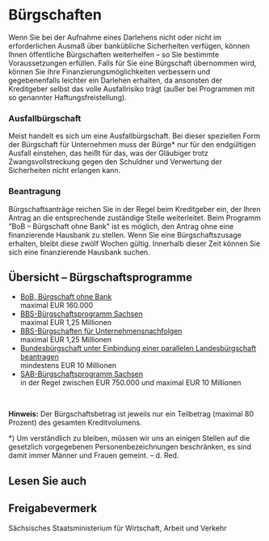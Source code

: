 # Bürgschaften

Wenn Sie bei der Aufnahme eines Darlehens nicht oder nicht im erforderlichen Ausmaß über bankübliche Sicherheiten verfügen, können Ihnen öffentliche Bürgschaften weiterhelfen – so Sie bestimmte Voraussetzungen erfüllen. Falls für Sie eine Bürgschaft übernommen wird, können Sie Ihre Finanzierungsmöglichkeiten verbessern und gegebenenfalls leichter ein Darlehen erhalten, da ansonsten der Kreditgeber selbst das volle Ausfallrisiko trägt (außer bei Programmen mit so genannter Haftungsfreistellung).

### Ausfallbürgschaft

Meist handelt es sich um eine Ausfallbürgschaft. Bei dieser speziellen Form der Bürgschaft für Unternehmen muss der Bürge\* nur für den endgültigen Ausfall einstehen, das heißt für das, was der Gläubiger trotz Zwangsvollstreckung gegen den Schuldner und Verwertung der Sicherheiten nicht erlangen kann.

### Beantragung

Bürgschaftsanträge reichen Sie in der Regel beim Kreditgeber ein, der Ihren Antrag an die entsprechende zuständige Stelle weiterleitet. Beim Programm "BoB – Bürgschaft ohne Bank" ist es möglich, den Antrag ohne eine finanzierende Hausbank zu stellen. Wenn Sie eine Bürgschaftszusage erhalten, bleibt diese zwölf Wochen gültig. Innerhalb dieser Zeit können Sie sich eine finanzierende Hausbank suchen.

Übersicht – Bürgschaftsprogramme
--------------------------------

* [BoB, Bürgschaft ohne Bank](https://amt24dev.sachsen.de/zufi/leistungen/6000259)  
   maximal EUR 160.000
* [BBS-Bürgschaftsprogramm Sachsen](https://amt24dev.sachsen.de/zufi/leistungen/6000219)   
   maximal EUR 1,25 Millionen
* [BBS-Bürgschaften für Unternehmensnachfolgen](https://amt24dev.sachsen.de/zufi/leistungen/6000284)   
   maximal EUR 1,25 Millionen
* [Bundesbürgschaft unter Einbindung einer parallelen Landesbürgschaft beantragen](https://amt24dev.sachsen.de/zufi/leistungen/6001066)  
   mindestens EUR 10 Millionen
* [SAB-Bürgschaftsprogramm Sachsen](https://amt24dev.sachsen.de/zufi/leistungen/6000149)  
   in der Regel zwischen EUR 750.000 und maximal EUR 10 Millionen

 

**Hinweis:** Der Bürgschaftsbetrag ist jeweils nur ein Teilbetrag (maximal 80 Prozent) des gesamten Kreditvolumens.

\*) Um verständlich zu bleiben, müssen wir uns an einigen Stellen auf die gesetzlich vorgegebenen Personenbezeichnungen beschränken, es sind damit immer Männer und Frauen gemeint. – d. Red.

## Lesen Sie auch

## Freigabevermerk

Sächsisches Staatsministerium für Wirtschaft, Arbeit und Verkehr
